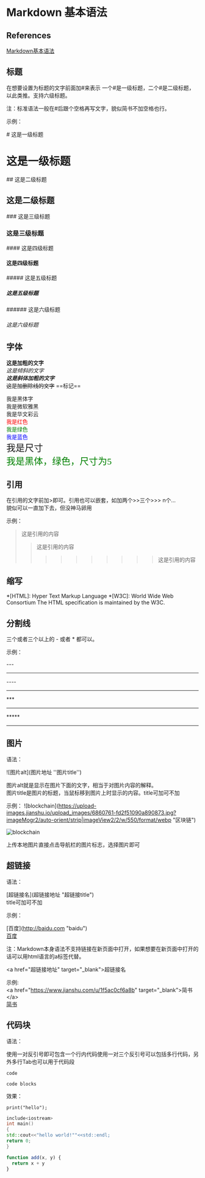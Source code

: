 # Markdown 基本语法

## References

[Markdown基本语法](https://www.jianshu.com/p/191d1e21f7ed)

## 标题

在想要设置为标题的文字前面加#来表示
一个#是一级标题，二个#是二级标题，以此类推。支持六级标题。  

注：标准语法一般在#后跟个空格再写文字，貌似简书不加空格也行。  

示例：

\# 这是一级标题

# 这是一级标题

\## 这是二级标题

## 这是二级标题

\### 这是三级标题

### 这是三级标题

\#### 这是四级标题

#### 这是四级标题

\##### 这是五级标题

##### 这是五级标题

\###### 这是六级标题

###### 这是六级标题

## 字体

**这是加粗的文字**  
*这是倾斜的文字*  
***这是斜体加粗的文字***  
~~这是加删除线的文字~~
==标记==

<font face="黑体">我是黑体字</font>  
<font face="微软雅黑">我是微软雅黑</font>  
<font face="STCAIYUN">我是华文彩云</font>  
<font color=red>我是红色</font>  
<font color=#008000>我是绿色</font>  
<font color=Blue>我是蓝色</font>  
<font size=5>我是尺寸</font>  
<font face="黑体" color=green size=5>我是黑体，绿色，尺寸为5</font>  

## 引用

在引用的文字前加>即可。引用也可以嵌套，如加两个>>三个>>>
n个...  
貌似可以一直加下去，但没神马卵用

示例：

>这是引用的内容
>>这是引用的内容
>>>>>>>>>>这是引用的内容

## 缩写

*[HTML]: Hyper Text Markup Language
*[W3C]:  World Wide Web Consortium
The HTML specification is maintained by the W3C.

## 分割线

三个或者三个以上的 - 或者 * 都可以。

示例：

\---

---

\----

----

\***

***

\*****

*****

## 图片

语法：

![图片alt](图片地址 ''图片title'')

图片alt就是显示在图片下面的文字，相当于对图片内容的解释。  
图片title是图片的标题，当鼠标移到图片上时显示的内容。title可加可不加

示例：
!\[blockchain](<https://upload-images.jianshu.io/upload_images/6860761-fd2f51090a890873.jpg?imageMogr2/auto-orient/strip|imageView2/2/w/550/format/webp> "区块链")

![blockchain](https://upload-images.jianshu.io/upload_images/6860761-fd2f51090a890873.jpg?imageMogr2/auto-orient/strip|imageView2/2/w/550/format/webp "区块链")  

上传本地图片直接点击导航栏的图片标志，选择图片即可

## 超链接

语法：

\[超链接名](超链接地址 "超链接title")  
title可加可不加

示例：

\[百度](http://baidu.com "baidu")  
[百度](http://baidu.com "baidu")

注：Markdown本身语法不支持链接在新页面中打开，如果想要在新页面中打开的话可以用html语言的a标签代替。

\<a href="超链接地址" target="_blank">超链接名</a>

示例:  
\<a href="<https://www.jianshu.com/u/1f5ac0cf6a8b>" target="_blank">简书\</a>  
<a href="https://www.jianshu.com/u/1f5ac0cf6a8b" target="_blank">简书</a>

## 代码块

语法：

使用一对反引号即可包含一个行内代码使用一对三个反引号可以包括多行代码，另外多行Tab也可以用于代码段

`code`

```language{.line-numbers highlight=1}
code blocks  
```

效果：

`print("hello");`

```C++ {.line-numbers highlight=4-5}  
include<iostream>
int main()  
{  
std::cout<<"hello world!""<<std::endl;  
return 0;  
}  
```  

```javascript {.class1 .class}
function add(x, y) {
  return x + y
}
```
